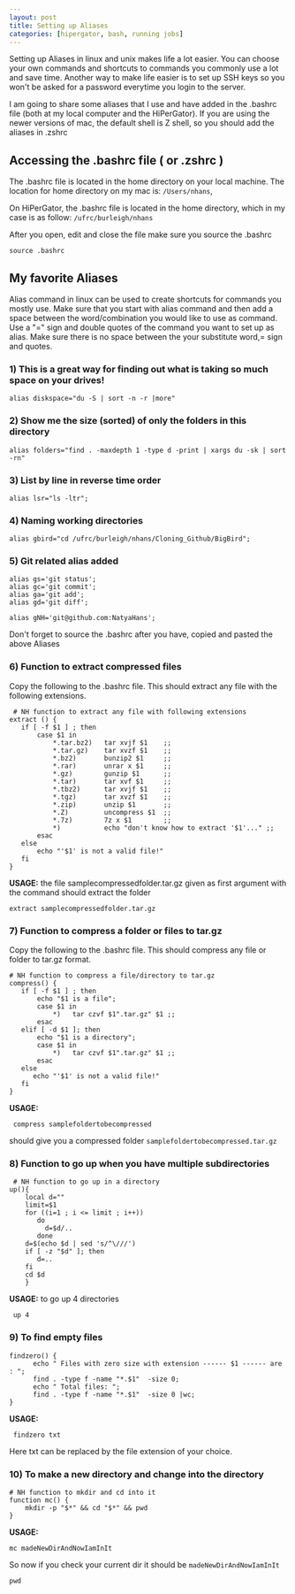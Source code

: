 ```yaml
---
layout: post
title: Setting up Aliases
categories: [hipergator, bash, running jobs]
---
```


Setting up Aliases in linux and unix makes life a lot easier. You can choose your own commands and shortcuts to commands you commonly use a lot and save time.
Another way to make life easier is to set up SSH keys so you won't be asked for a password everytime you login to the server.

I am going to share some aliases that I use and have added in the .bashrc file (both at my local computer and the HiPerGator). If you are using the newer versions of mac, the default shell is Z shell, so you should add the aliases in .zshrc


Accessing the .bashrc file ( or .zshrc ) 
------
The .bashrc file is located in the home directory on your local machine. The location for home directory on my mac is:
`/Users/nhans`, 

On HiPerGator, the .bashrc file is located  in the home directory, which in my case is as follow: 
`/ufrc/burleigh/nhans`


After you open, edit and close the file make sure you source the .bashrc

    source .bashrc


## My favorite Aliases
Alias command in linux can be used to create shortcuts for commands you mostly use. Make sure that you start with alias command and then add a space between the word/combination you would like to use as command. Use a "=" sign and double quotes of the command you want to set up as alias.
Make sure there is no space between the your substitute word,= sign and quotes. 


### 1) This is a great way for finding out what is taking so much space on your drives!


    alias diskspace="du -S | sort -n -r |more"
    

### 2) Show me the size (sorted) of only the folders in this directory


    alias folders="find . -maxdepth 1 -type d -print | xargs du -sk | sort -rn"


### 3) List by line in reverse time order


    alias lsr="ls -ltr";


### 4) Naming working directories


    alias gbird="cd /ufrc/burleigh/nhans/Cloning_Github/BigBird";
    

### 5) Git related alias added


    alias gs='git status';
    alias gc='git commit';
    alias ga='git add';
    alias gd='git diff';

    alias gNH='git@github.com:NatyaHans';
    

Don't forget to source the .bashrc after you have, copied and pasted the above Aliases


### 6) Function to extract compressed files

Copy the following to the .bashrc file. This should extract any file  with the following extensions.

     # NH function to extract any file with following extensions
    extract () {
       if [ -f $1 ] ; then
           case $1 in
               *.tar.bz2)   tar xvjf $1    ;;
               *.tar.gz)    tar xvzf $1    ;;
               *.bz2)       bunzip2 $1     ;;
               *.rar)       unrar x $1     ;;
               *.gz)        gunzip $1      ;;
               *.tar)       tar xvf $1     ;;
               *.tbz2)      tar xvjf $1    ;;
               *.tgz)       tar xvzf $1    ;;
               *.zip)       unzip $1       ;;
               *.Z)         uncompress $1  ;;
               *.7z)        7z x $1        ;;
               *)           echo "don't know how to extract '$1'..." ;;
           esac
       else
           echo "'$1' is not a valid file!"
       fi
    }

**USAGE:** the file samplecompressedfolder.tar.gz given as first argument with the command should extract the folder

    extract samplecompressedfolder.tar.gz


### 7) Function to compress a folder or files to tar.gz 

Copy the following to the .bashrc file. This should compress any file or folder to tar.gz format.


    # NH function to compress a file/directory to tar.gz
    compress() {
       if [ -f $1 ] ; then
           echo "$1 is a file";
           case $1 in
               *)   tar czvf $1".tar.gz" $1 ;;
           esac
       elif [ -d $1 ]; then
           echo "$1 is a directory";
           case $1 in
               *)   tar czvf $1".tar.gz" $1 ;;
           esac
       else
          echo "'$1' is not a valid file!"
       fi
    }


**USAGE:**

     compress samplefoldertobecompressed
     
should give you a compressed folder `samplefoldertobecompressed.tar.gz`


### 8) Function to go up when you have multiple subdirectories


     # NH function to go up in a directory 
    up(){
        local d=""
        limit=$1
        for ((i=1 ; i <= limit ; i++))
           do
             d=$d/..
           done
        d=$(echo $d | sed 's/^\///')
        if [ -z "$d" ]; then
           d=..
        fi
        cd $d
        }
        
**USAGE:** to go up 4 directories 

     up 4 


### 9) To find empty files 


    findzero() {
          echo " Files with zero size with extension ------ $1 ------ are : ";
          find . -type f -name "*.$1"  -size 0;
          echo " Total files: ";
          find . -type f -name "*.$1"  -size 0 |wc;
    }

**USAGE:**
     
     findzero txt
     
Here txt can be replaced by the file extension of your choice.     
 
     
### 10) To make a new directory and change into the directory  


    # NH function to mkdir and cd into it
    function mc() {
        mkdir -p "$*" && cd "$*" && pwd
    }

**USAGE:**

    mc madeNewDirAndNowIamInIt
 
 So now if you check your current dir it should be `madeNewDirAndNowIamInIt`
    
    pwd

 

